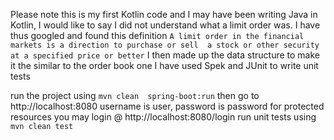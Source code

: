 Please note this is my first Kotlin code and I may have been writing Java in Kotlin,
I would like to say I did not understand what a limit order was. 
I have thus googled and found this definition `A limit order in the financial markets is a direction to purchase or sell 
a stock or other security at a specified price or better`
I then made up the data structure to make it the similar to the order book one
I have used Spek and JUnit to write unit tests

run the project using `mvn clean  spring-boot:run` then go to http://localhost:8080
username is user, password is password for protected resources
you may login @ http://localhost:8080/login
run unit tests using `mvn clean test`


